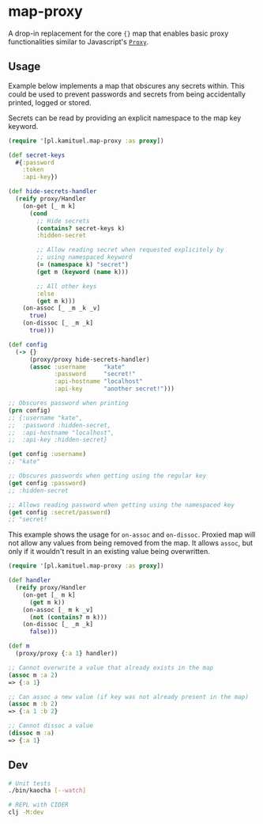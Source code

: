 # map-proxy

A drop-in replacement for the core `{}` map that enables basic proxy functionalities similar to
Javascript's [`Proxy`](https://developer.mozilla.org/en-US/docs/Web/JavaScript/Reference/Global_Objects/Proxy).

## Usage

Example below implements a map that obscures any secrets within. This could be used to prevent
passwords and secrets from being accidentally printed, logged or stored.

Secrets can be read by providing an explicit namespace to the map key keyword.

```clojure
(require '[pl.kamituel.map-proxy :as proxy])

(def secret-keys
  #{:password
    :token
    :api-key})

(def hide-secrets-handler
  (reify proxy/Handler
    (on-get [_ m k]
      (cond
        ;; Hide secrets
        (contains? secret-keys k)
        :hidden-secret

        ;; Allow reading secret when requested explicitely by
        ;; using namespaced keyword
        (= (namespace k) "secret")
        (get m (keyword (name k)))

        ;; All other keys
        :else
        (get m k)))
    (on-assoc [_ _m _k _v]
      true)
    (on-dissoc [_ _m _k]
      true)))

(def config
  (-> {}
      (proxy/proxy hide-secrets-handler)
      (assoc :username     "kate"
             :password     "secret!"
             :api-hostname "localhost"
             :api-key      "another secret!")))

;; Obscures password when printing
(prn config)
;; {:username "kate",
;;  :password :hidden-secret,
;;  :api-hostname "localhost",
;;  :api-key :hidden-secret}

(get config :username)
;; "kate"

;; Obscures passwords when getting using the regular key
(get config :password)
;; :hidden-secret

;; Allows reading password when getting using the namespaced key
(get config :secret/password)
;; "secret!
```

This example shows the usage for `on-assoc` and `on-dissoc`. Proxied map will not allow any values
from being removed from the map. It allows `assoc`, but only if it wouldn't result in an existing
value being overwritten.

```clojure
(require '[pl.kamituel.map-proxy :as proxy])

(def handler
  (reify proxy/Handler
    (on-get [_ m k]
      (get m k))
    (on-assoc [_ m k _v]
      (not (contains? m k)))
    (on-dissoc [_ _m _k]
      false)))

(def m
  (proxy/proxy {:a 1} handler))

;; Cannot overwrite a value that already exists in the map
(assoc m :a 2)
=> {:a 1}

;; Can assoc a new value (if key was not already present in the map)
(assoc m :b 2)
=> {:a 1 :b 2}

;; Cannot dissoc a value
(dissoc m :a)
=> {:a 1}
```

## Dev

```bash
# Unit tests
./bin/kaocha [--watch]

# REPL with CIDER
clj -M:dev
```